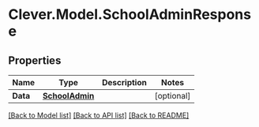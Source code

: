 # Clever.Model.SchoolAdminResponse
## Properties

Name | Type | Description | Notes
------------ | ------------- | ------------- | -------------
**Data** | [**SchoolAdmin**](SchoolAdmin.md) |  | [optional] 

[[Back to Model list]](../README.md#documentation-for-models) [[Back to API list]](../README.md#documentation-for-api-endpoints) [[Back to README]](../README.md)

